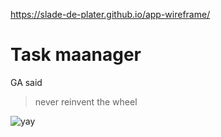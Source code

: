 https://slade-de-plater.github.io/app-wireframe/

# Task maanager
GA said 
>never reinvent the wheel

 ![yay](https://memegenerator.net/img/instances/36368167/tonight-we-code-in-hell.jpg)
